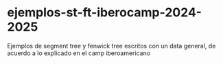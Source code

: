 # ejemplos-st-ft-iberocamp-2024-2025
Ejemplos de segment tree y fenwick tree escritos con un data general, de acuerdo a lo explicado en el camp iberoamericano
